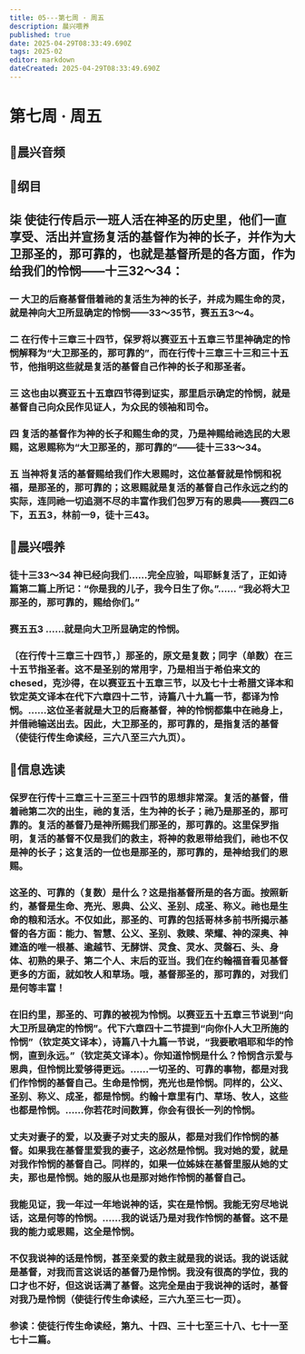 ```yaml
---
title: 05---第七周 · 周五
description: 晨兴喂养
published: true
date: 2025-04-29T08:33:49.690Z
tags: 2025-02
editor: markdown
dateCreated: 2025-04-29T08:33:49.690Z
---
```


# 第七周 · 周五
## 🎵晨兴音频

## 📖纲目

## 柒   使徒行传启示一班人活在神圣的历史里，他们一直享受、活出并宣扬复活的基督作为神的长子，并作为大卫那圣的，那可靠的，也就是基督所是的各方面，作为给我们的怜悯——十三32～34：

### 一   大卫的后裔基督借着祂的复活生为神的长子，并成为赐生命的灵，就是神向大卫所显确定的怜悯——33～35节，赛五五3～4。

### 二   在行传十三章三十四节，保罗将以赛亚五十五章三节里神确定的怜悯解释为“大卫那圣的，那可靠的”，而在行传十三章三十三和三十五节，他指明这些就是复活的基督自己作神的长子和那圣者。

### 三   这也由以赛亚五十五章四节得到证实，那里启示确定的怜悯，就是基督自己向众民作见证人，为众民的领袖和司令。

### 四   复活的基督作为神的长子和赐生命的灵，乃是神赐给祂选民的大恩赐，这恩赐称为“大卫那圣的，那可靠的”——徒十三33～34。

### 五   当神将复活的基督赐给我们作大恩赐时，这位基督就是怜悯和祝福，是那圣的，那可靠的；这恩赐就是复活的基督自己作永远之约的实际，连同祂一切追测不尽的丰富作我们包罗万有的恩典——赛四二6下，五五3，林前一9，徒十三43。

## 📖晨兴喂养

### 徒十三33～34    神已经向我们……完全应验，叫耶稣复活了，正如诗篇第二篇上所记：“你是我的儿子，我今日生了你。”…… “我必将大卫那圣的，那可靠的，赐给你们。”

### 赛五五3    ……就是向大卫所显确定的怜悯。

### 〔在行传十三章三十四节，〕那圣的，原文是复数；同字（单数）在三十五节指圣者。这不是圣别的常用字，乃是相当于希伯来文的chesed，克沙得，在以赛亚五十五章三节，以及七十士希腊文译本和钦定英文译本在代下六章四十二节，诗篇八十九篇一节，都译为怜悯。……这位圣者就是大卫的后裔基督，神的怜悯都集中在祂身上，并借祂输送出去。因此，大卫那圣的，那可靠的，是指复活的基督（使徒行传生命读经，三六八至三六九页）。

## 📖信息选读

### 保罗在行传十三章三十三至三十四节的思想非常深。复活的基督，借着祂第二次的出生，祂的复活，生为神的长子；祂乃是那圣的，那可靠的。复活的基督乃是神所赐我们那圣的，那可靠的。这里保罗指明，复活的基督不仅是我们的救主，将神的救恩带给我们，祂也不仅是神的长子；这复活的一位也是那圣的，那可靠的，是神给我们的恩赐。

### 这圣的、可靠的（复数）是什么？这是指基督所是的各方面。按照新约，基督是生命、亮光、恩典、公义、圣别、成圣、称义。祂也是生命的粮和活水。不仅如此，那圣的、可靠的包括哥林多前书所揭示基督的各方面：能力、智慧、公义、圣别、救赎、荣耀、神的深奥、神建造的唯一根基、逾越节、无酵饼、灵食、灵水、灵磐石、头、身体、初熟的果子、第二个人、末后的亚当。我们在约翰福音看见基督更多的方面，就如牧人和草场。哦，基督那圣的，那可靠的，对我们是何等丰富！

### 在旧约里，那圣的、可靠的被视为怜悯。以赛亚五十五章三节说到“向大卫所显确定的怜悯”。代下六章四十二节提到“向你仆人大卫所施的怜悯”（钦定英文译本），诗篇八十九篇一节说，“我要歌唱耶和华的怜悯，直到永远。”（钦定英文译本）。你知道怜悯是什么？怜悯含示爱与恩典，但怜悯比爱够得更远。……一切圣的、可靠的事物，都是对我们作怜悯的基督自己。生命是怜悯，亮光也是怜悯。同样的，公义、圣别、称义、成圣，都是怜悯。约翰十章里有门、草场、牧人，这些也都是怜悯。……你若花时间数算，你会有很长一列的怜悯。

### 丈夫对妻子的爱，以及妻子对丈夫的服从，都是对我们作怜悯的基督。如果我在基督里爱我的妻子，这必然是怜悯。我对她的爱，就是对我作怜悯的基督自己。同样的，如果一位姊妹在基督里服从她的丈夫，那也是怜悯。她的服从也是那对她作怜悯的基督自己。

### 我能见证，我一年过一年地说神的话，实在是怜悯。我能无穷尽地说话，这是何等的怜悯。……我的说话乃是对我作怜悯的基督。这不是我的能力或恩赐，这全是怜悯。

### 不仅我说神的话是怜悯，甚至亲爱的救主就是我的说话。我的说话就是基督，对我而言这说话的基督乃是怜悯。我没有很高的学位，我的口才也不好，但这说话满了基督。这完全是由于我说神的话时，基督对我乃是怜悯（使徒行传生命读经，三六九至三七一页）。

### 参读：使徒行传生命读经，第九、十四、三十七至三十八、七十一至七十二篇。
